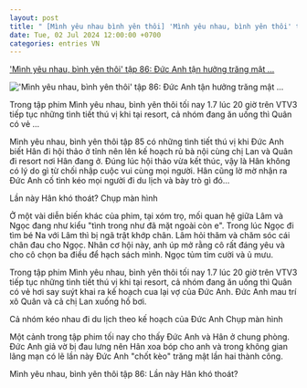 ```yaml
---
layout: post
title: " [Mình yêu nhau bình yên thôi] 'Mình yêu nhau, bình yên thôi' tập 86: Đức Anh tận hưởng trăng mật ..."
date: Tue, 02 Jul 2024 12:00:00 +0700
categories: entries VN
---
```

['Mình yêu nhau, bình yên thôi' tập 86: Đức Anh tận hưởng trăng mật ...](https://thanhnien.vn/minh-yeu-nhau-binh-yen-thoi-tap-86-duc-anh-tan-huong-trang-mat-lan-2-185240701152712228.htm)

!['Mình yêu nhau, bình yên thôi' tập 86: Đức Anh tận hưởng trăng mật ...](https://images2.thanhnien.vn/zoom/600_315/528068263637045248/2024/7/1/base64-17198288559861272668369-2-41-536-1062-crop-17198288772351545070479.png)

Trong tập phim Mình yêu nhau, bình yên thôi tối nay 1.7 lúc 20 giờ trên VTV3 tiếp tục những tình tiết thú vị khi tại resort, cả nhóm đang ăn uống thì Quân có vẻ ...

Mình yêu nhau, bình yên thôi tập 85 có những tình tiết thú vị khi Đức Anh biết Hân đi hội thảo ở tỉnh nên lên kế hoạch rủ bà nội cùng chị Lan và Quân đi resort nơi Hân đang ở. Đúng lúc hội thảo vừa kết thúc, vậy là Hân không có lý do gì từ chối nhập cuộc vui cùng mọi người. Hân cũng lờ mờ nhận ra Đức Anh cố tình kéo mọi người đi du lịch và bày trò gì đó...

Lần này Hân khó thoát? Chụp màn hình

Ở một vài diễn biến khác của phim, tại xóm trọ, mối quan hệ giữa Lâm và Ngọc đang như kiểu "tình trong như đã mặt ngoài còn e". Trong lúc Ngọc đi tìm bé Na với Lâm thì bị ngã trật khớp chân. Lâm hỏi thăm và chăm sóc cái chân đau cho Ngọc. Nhân cơ hội này, anh úp mở rằng cô rất đáng yêu và cho cô chọn ba điều để hạch sách mình. Ngọc tủm tỉm cười và ủ mưu.

Trong tập phim Mình yêu nhau, bình yên thôi tối nay 1.7 lúc 20 giờ trên VTV3 tiếp tục những tình tiết thú vị khi tại resort, cả nhóm đang ăn uống thì Quân có vẻ hơi say suýt khai ra kế hoạch cua lại vợ của Đức Anh. Đức Anh mau trí xô Quân và cả chị Lan xuống hồ bơi.

Cả nhóm kéo nhau đi du lịch theo kế hoạch của Đức Anh Chụp màn hình

Một cảnh trong tập phim tối nay cho thấy Đức Anh và Hân ở chung phòng. Đức Anh giả vờ bị đau lưng nên Hân xoa bóp cho anh và trong không gian lãng mạn có lẽ lần này Đức Anh "chốt kèo" trăng mật lần hai thành công.

Mình yêu nhau, bình yên thôi tập 86: Lần này Hân khó thoát?

